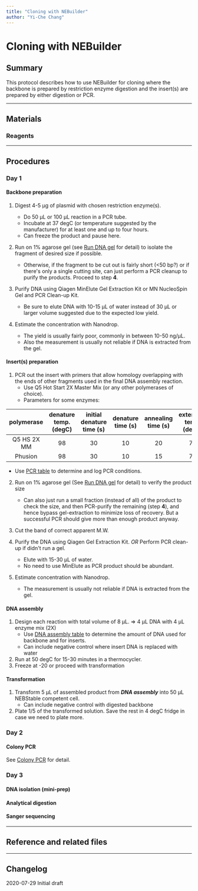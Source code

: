 ```yaml
---
title: "Cloning with NEBuilder"
author: "Yi-Che Chang"
---
```


# Cloning with NEBuilder 


## Summary
This protocol describes how to use NEBuilder for cloning where the backbone is prepared by restriction enzyme digestion and the insert(s) are prepared by either digestion or PCR.

---

## Materials
### Reagents


---


## Procedures

### Day 1

#### Backbone preparation
1. Digest 4-5 μg of plasmid with chosen restriction enzyme(s).
    - Do 50 μL or 100 μL reaction in a PCR tube.
    - Incubate at 37 degC (or temperature suggested by the manufacturer) for at least one and up to four hours.
    - Can freeze the product and pause here.
2. Run on 1% agarose gel (see [Run DNA gel](protocol-003.md) for detail) to isolate the fragment of desired size if possible.
  
    - Otherwise, if the fragment to be cut out is fairly short (<50 bp?) or if there's only a single cutting site, can just perform a PCR cleanup to purify the products. Proceed to step **4**.
3. Purify DNA using Qiagen MinElute Gel Extraction Kit or MN NucleoSpin Gel and PCR Clean-up Kit.
  
    - Be sure to elute DNA with 10-15 μL of water instead of 30 μL or larger volume suggested due to the expected low yield.
4. Estimate the concentration with Nanodrop.
    - The yield is usually fairly poor, commonly in between 10-50 ng/μL.
    - Also the measurement is usually not reliable if DNA is extracted from the gel.
    
    

#### Insert(s) preparation
1. PCR out the insert with primers that allow homology overlapping with the ends of other fragments used in the final DNA assembly reaction.
    - Use Q5 Hot Start 2X Master Mix (or any other polymerases of choice).
    - Parameters for some enzymes:


| polymerase  | denature temp. (degC) | initial denature time (s) | denature time (s) | annealing time (s) | extension temp. (degC) | extension rate (s/kb) | final extension time (m) | primer conc. (nM) |
|:-----------:|:---------------------:|:-------------------------:|:-----------------:|:------------------:|:----------------------:|:---------------------:|:------------------------:|:-----------------:|
| Q5 HS 2X MM | 98                    | 30                        | 10                | 20                 | 72                     | 25                    | 2                        | 500               |
| Phusion     | 98                    | 30                        | 10                | 15                 | 72                     | 20                    | 10                       | 500               |

- Use [PCR table](https://docs.google.com/spreadsheets/d/1Z0tTnK_r0xnXMjnLNWMSjo8pxUXNh8B8lLa8x3JgxPM/edit?usp=sharing) to determine and log PCR conditions.

2. Run on 1% agarose gel (See [Run DNA gel](protocol-003.md) for detail) to verify the product size
  
    - Can also just run a small fraction (instead of all) of the product to check the size, and then PCR-purify the remaining (step **4**), and hence bypass gel-extraction to minimize loss of recovery. But a successful PCR should give more than enough product anyway.
3. Cut the band of correct apparent M.W.
4. Purify the DNA using Qiagen Gel Extraction Kit. _OR_ Perform PCR clean-up if didn't run a gel.
      - Elute with 15-30 μL of water.
      - No need to use MinElute as PCR product should be abundant.
5. Estimate concentration with Nanodrop.
      
      - The measurement is usually not reliable if DNA is extracted from the gel.
      
      

#### DNA assembly
1. Design each reaction with total volume of 8 μL. ⇒ 4 μL DNA with 4 μL enzyme mix (2X)
    - Use [DNA assembly table](https://docs.google.com/spreadsheets/d/10S_Dq_-SBXHTpujz3SK8XRsMYCPX10S7KBpKczKHJd4/edit?usp=sharing) to determine the amount of DNA used for backbone and for inserts.
    - Can include negative control where insert DNA is replaced with water
2. Run at 50 degC for 15-30 minutes in a thermocycler.
3. Freeze at -20 or proceed with transformation



#### Transformation
1. Transform 5 μL of assembled product from _**DNA assembly**_ into 50 μL NEBStable competent cell.
    - Can include negative control with digested backbone
2. Plate 1/5 of the transformed solution. Save the rest in 4 degC fridge in case we need to plate more.




### Day 2

#### Colony PCR
See [Colony PCR](protocol-002.md) for detail.

#### 



### Day 3

#### DNA isolation (mini-prep)





#### Analytical digestion





#### Sanger sequencing





---

## Reference and related files

---

## Changelog

2020-07-29 Initial draft